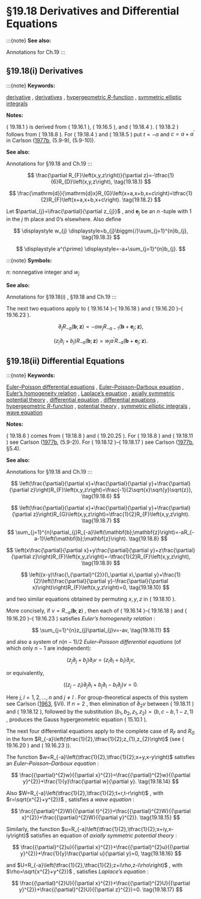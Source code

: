 # §19.18 Derivatives and Differential Equations

:::{note}
**See also:**

Annotations for Ch.19
:::


## §19.18(i) Derivatives

:::{note}
**Keywords:**

[derivative](http://dlmf.nist.gov/search/search?q=derivative) , [derivatives](http://dlmf.nist.gov/search/search?q=derivatives) , [hypergeometric $R$-function](http://dlmf.nist.gov/search/search?q=hypergeometric%20R-function) , [symmetric elliptic integrals](http://dlmf.nist.gov/search/search?q=symmetric%20elliptic%20integrals)

**Notes:**

( 19.18.1 ) is derived from ( 19.16.1 ), ( 19.16.5 ), and ( 19.18.4 ). ( 19.18.2 ) follows from ( 19.18.8 ). For ( 19.18.4 ) and ( 19.18.5 ) put $t=-a$ and $c=a+a^{\prime}$ in Carlson ([1977b](./bib/C.html#bib434 "Special Functions of Applied Mathematics"), (5.9-9), (5.9-10)).

**See also:**

Annotations for §19.18 and Ch.19
:::


<a id="E1"></a>
$$
\frac{\partial R_{F}\left(x,y,z\right)}{\partial z}=-\tfrac{1}{6}R_{D}\left(x,y,z\right), \tag{19.18.1}
$$


<a id="E2"></a>
$$
\frac{\mathrm{d}}{\mathrm{d}x}R_{G}\left(x+a,x+b,x+c\right)=\tfrac{1}{2}R_{F}\left(x+a,x+b,x+c\right). \tag{19.18.2}
$$

Let $\partial_{j}=\ifrac{\partial}{\partial z_{j}}$ , and $\mathbf{e}_{j}$ be an $n$ -tuple with 1 in the $j$ th place and 0’s elsewhere. Also define

<a id="E3"></a>

<a id="Ex1"></a>
$$
\displaystyle w_{j} \displaystyle=b_{j}\biggm{/}\sum_{j=1}^{n}b_{j}, \tag{19.18.3}
$$

<a id="Ex2"></a>
$$
\displaystyle a^{\prime} \displaystyle=-a+\sum_{j=1}^{n}b_{j}.
$$

:::{note}
**Symbols:**

$n$: nonnegative integer and $w_{j}$

**See also:**

Annotations for §19.18(i) , §19.18 and Ch.19
:::

The next two equations apply to ( 19.16.14 )–( 19.16.18 ) and ( 19.16.20 )–( 19.16.23 ).


<a id="E4"></a>
$$
\partial_{j}R_{-a}\left(\mathbf{b};\mathbf{z}\right)=-aw_{j}R_{-a-1}\left(\mathbf{b}+\mathbf{e}_{j};\mathbf{z}\right), \tag{19.18.4}
$$


<a id="E5"></a>
$$
(z_{j}\partial_{j}+b_{j})R_{-a}\left(\mathbf{b};\mathbf{z}\right)=w_{j}a^{\prime}R_{-a}\left(\mathbf{b}+\mathbf{e}_{j};\mathbf{z}\right). \tag{19.18.5}
$$


## §19.18(ii) Differential Equations

:::{note}
**Keywords:**

[Euler–Poisson differential equations](http://dlmf.nist.gov/search/search?q=Euler%E2%80%93Poisson%20differential%20equations) , [Euler–Poisson–Darboux equation](http://dlmf.nist.gov/search/search?q=Euler%E2%80%93Poisson%E2%80%93Darboux%20equation) , [Euler’s homogeneity relation](http://dlmf.nist.gov/search/search?q=Euler%20homogeneity%20relation) , [Laplace’s equation](http://dlmf.nist.gov/search/search?q=Laplace%20equation) , [axially symmetric potential theory](http://dlmf.nist.gov/search/search?q=axially%20symmetric%20potential%20theory) , [differential equation](http://dlmf.nist.gov/search/search?q=differential%20equation) , [differential equations](http://dlmf.nist.gov/search/search?q=differential%20equations) , [hypergeometric $R$-function](http://dlmf.nist.gov/search/search?q=hypergeometric%20R-function) , [potential theory](http://dlmf.nist.gov/search/search?q=potential%20theory) , [symmetric elliptic integrals](http://dlmf.nist.gov/search/search?q=symmetric%20elliptic%20integrals) , [wave equation](http://dlmf.nist.gov/search/search?q=wave%20equation)

**Notes:**

( 19.18.6 ) comes from ( 19.18.8 ) and ( 19.20.25 ). For ( 19.18.8 ) and ( 19.18.11 ) see Carlson ([1977b](./bib/C.html#bib434 "Special Functions of Applied Mathematics"), (5.9-2)). For ( 19.18.12 )–( 19.18.17 ) see Carlson ([1977b](./bib/C.html#bib434 "Special Functions of Applied Mathematics"), §5.4).

**See also:**

Annotations for §19.18 and Ch.19
:::


<a id="E6"></a>
$$
\left(\frac{\partial}{\partial x}+\frac{\partial}{\partial y}+\frac{\partial}{\partial z}\right)R_{F}\left(x,y,z\right)=\frac{-1}{2\sqrt{x}\sqrt{y}\sqrt{z}}, \tag{19.18.6}
$$


<a id="E7"></a>
$$
\left(\frac{\partial}{\partial x}+\frac{\partial}{\partial y}+\frac{\partial}{\partial z}\right)R_{G}\left(x,y,z\right)=\tfrac{1}{2}R_{F}\left(x,y,z\right). \tag{19.18.7}
$$


<a id="E8"></a>
$$
\sum_{j=1}^{n}\partial_{j}R_{-a}\left(\mathbf{b};\mathbf{z}\right)=-aR_{-a-1}\left(\mathbf{b};\mathbf{z}\right). \tag{19.18.8}
$$


<a id="E9"></a>
$$
\left(x\frac{\partial}{\partial x}+y\frac{\partial}{\partial y}+z\frac{\partial}{\partial z}\right)R_{F}\left(x,y,z\right)=-\tfrac{1}{2}R_{F}\left(x,y,z\right), \tag{19.18.9}
$$


<a id="E10"></a>
$$
\left((x-y)\frac{\,{\partial}^{2}}{\,\partial x\,\partial y}+\frac{1}{2}\left(\frac{\partial}{\partial y}-\frac{\partial}{\partial x}\right)\right)R_{F}\left(x,y,z\right)=0, \tag{19.18.10}
$$

and two similar equations obtained by permuting $x,y,z$ in ( 19.18.10 ).

More concisely, if $v=R_{-a}\left(\mathbf{b};\mathbf{z}\right)$ , then each of ( 19.16.14 )–( 19.16.18 ) and ( 19.16.20 )–( 19.16.23 ) satisfies *Euler’s homogeneity relation* :


<a id="E11"></a>
$$
\sum_{j=1}^{n}z_{j}\partial_{j}v=-av, \tag{19.18.11}
$$

and also a system of $n(n-1)/2$ *Euler–Poisson differential equations* (of which only $n-1$ are independent):


<a id="E12"></a>
$$
(z_{j}\partial_{j}+b_{j})\partial_{l}v=(z_{l}\partial_{l}+b_{l})\partial_{j}v, \tag{19.18.12}
$$

or equivalently,


<a id="E13"></a>
$$
((z_{j}-z_{l})\partial_{j}\partial_{l}+b_{j}\partial_{l}-b_{l}\partial_{j})v=0. \tag{19.18.13}
$$

Here $j,l=1,2,\dots,n$ and $j\neq l$ . For group-theoretical aspects of this system see Carlson ([1963](./bib/C.html#bib426 "Lauricella’s hypergeometric function F D"), §VI). If $n=2$ , then elimination of $\partial_{2}v$ between ( 19.18.11 ) and ( 19.18.12 ), followed by the substitution $(b_{1},b_{2},z_{1},z_{2})=(b,c-b,1-z,1)$ , produces the Gauss hypergeometric equation ( 15.10.1 ).

The next four differential equations apply to the complete case of $R_{F}$ and $R_{G}$ in the form $R_{-a}\left(\tfrac{1}{2},\tfrac{1}{2};z_{1},z_{2}\right)$ (see ( 19.16.20 ) and ( 19.16.23 )).

The function $w=R_{-a}\left(\tfrac{1}{2},\tfrac{1}{2};x+y,x-y\right)$ satisfies an *Euler–Poisson–Darboux equation* :


<a id="E14"></a>
$$
\frac{{\partial}^{2}w}{{\partial x}^{2}}=\frac{{\partial}^{2}w}{{\partial y}^{2}}+\frac{1}{y}\frac{\partial w}{\partial y}. \tag{19.18.14}
$$

Also $W=R_{-a}\left(\tfrac{1}{2},\tfrac{1}{2};t+r,t-r\right)$ , with $r=\sqrt{x^{2}+y^{2}}$ , satisfies a *wave equation* :


<a id="E15"></a>
$$
\frac{{\partial}^{2}W}{{\partial t}^{2}}=\frac{{\partial}^{2}W}{{\partial x}^{2}}+\frac{{\partial}^{2}W}{{\partial y}^{2}}. \tag{19.18.15}
$$

Similarly, the function $u=R_{-a}\left(\tfrac{1}{2},\tfrac{1}{2};x+iy,x-iy\right)$ satisfies an equation of *axially symmetric potential theory* :


<a id="E16"></a>
$$
\frac{{\partial}^{2}u}{{\partial x}^{2}}+\frac{{\partial}^{2}u}{{\partial y}^{2}}+\frac{1}{y}\frac{\partial u}{\partial y}=0, \tag{19.18.16}
$$

and $U=R_{-a}\left(\tfrac{1}{2},\tfrac{1}{2};z+i\rho,z-i\rho\right)$ , with $\rho=\sqrt{x^{2}+y^{2}}$ , satisfies *Laplace’s equation* :


<a id="E17"></a>
$$
\frac{{\partial}^{2}U}{{\partial x}^{2}}+\frac{{\partial}^{2}U}{{\partial y}^{2}}+\frac{{\partial}^{2}U}{{\partial z}^{2}}=0. \tag{19.18.17}
$$
